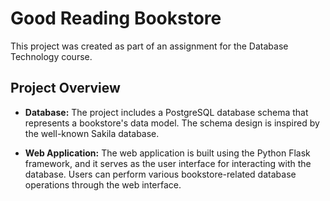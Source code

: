 # Good Reading Bookstore

This project was created as part of an assignment for the Database Technology course.

## Project Overview

- **Database:** The project includes a PostgreSQL database schema that represents a bookstore's data model. The schema design is inspired by the well-known Sakila database.

- **Web Application:** The web application is built using the Python Flask framework, and it serves as the user interface for interacting with the database. Users can perform various bookstore-related database operations through the web interface.
